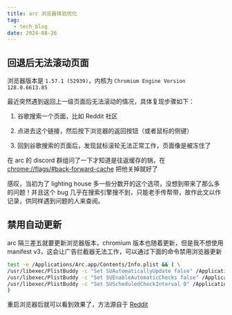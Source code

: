 ```yaml
---
title: arc 浏览器体验优化
tag:
  - tech_blog
date: 2024-08-26
---
```


## 回退后无法滚动页面

浏览器版本是 `1.57.1 (52939)`，内核为 `Chromium Engine Version 128.0.6613.85`

最近突然遇到返回上一级页面后无法滚动的情况，具体复现步骤如下：

1. 谷歌搜索一个页面，比如 Reddit 社区

2. 点进去这个链接，然后按下浏览器的返回按钮（或者鼠标的侧键）

3. 回到谷歌搜索的页面后，发现鼠标滚轮无法正常工作，页面像是被冻住了

在 arc 的 discord 群组问了一下才知道是往返缓存的锅，在 [chrome://flags/#back-forward-cache](chrome://flags/#back-forward-cache) 把他关掉就好了

感叹，当初为了 lighting house 多一些分数开的这个选项，没想到带来了那么多的问题！并且这个 bug 几乎在搜索引擎搜不到，只能老手传帮带，故作此文以作记录，供同样遇到问题的人来查阅。

## 禁用自动更新

arc 隔三差五就要更新浏览器版本，chromium 版本也随着更新，但是我不想使用 manifest v3，这会让广告拦截器无法工作，可以通过下面的命令禁用浏览器更新

```bash
test -e /Applications/Arc.app/Contents/Info.plist && ( \
/usr/libexec/PlistBuddy -c "Set SUAutomaticallyUpdate false" /Applications/Arc.app/Contents/Info.plist && \
/usr/libexec/PlistBuddy -c "Set SUEnableAutomaticChecks false" /Applications/Arc.app/Contents/Info.plist && \
/usr/libexec/PlistBuddy -c "Set SUScheduledCheckInterval 0" /Applications/Arc.app/Contents/Info.plist
)
```

重启浏览器后就可以看到效果了，方法源自于 [Reddit](https://www.reddit.com/r/ArcBrowser/comments/14xbgzl/can_we_hide_the_arc_is_ready_to_update_banner_in/)
